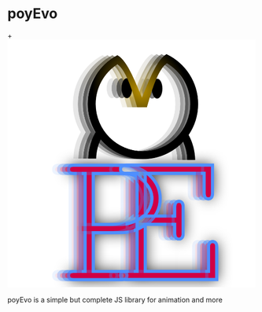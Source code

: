 poyEvo
======
+![poyEvo logo](./poyEvo.png?raw=true)

poyEvo is a simple but complete JS library for animation and more

